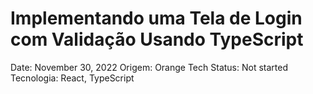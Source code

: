 # Implementando uma Tela de Login com Validação Usando TypeScript

Date: November 30, 2022
Origem: Orange Tech
Status: Not started
Tecnologia: React, TypeScript